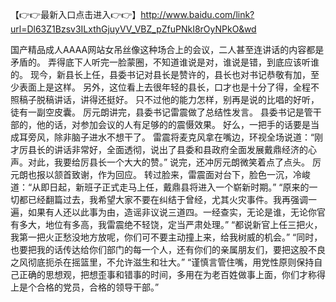 【👉👉最新入口点击进入👉👉】http://www.baidu.com/link?url=Dl63Z1Bzsv3ILxthGjuyVV_VBZ_pZfuPNkI8rOyNPkO&wd





国产精品成人AAAA网站女吊丝像这种场合上的会议，二人甚至连讲话的内容都是矛盾的。
弄得底下人听完一脸蒙圈，不知道谁说是对，谁说是错，到底应该听谁的。
现今，新县长上任，县委书记对县长是赞许的，县长也对书记恭敬有加，至少表面上是这样。
另外，这位看上去很年轻的县长，口才也是十分了得，全程不照稿子脱稿讲话，讲得还挺好。
只不过他的能力怎样，别再是说的比唱的好听，徒有一副空皮囊。
厉元朗讲完，县委书记雷震做了总结性发言。
县委书记是管干部的，他的话，对参加会议的人有足够的的震慑效果。
好么，一把手的话要是当成耳旁风，除非脑子进水不想干了。
雷震将麦克风拿在嘴边，环视全场说道：“刚才厉县长的讲话非常好，全面透彻，说出了县委和县政府全面发展戴鼎经济的心声。对此，我要给厉县长一个大大的赞。”
说完，还冲厉元朗微笑着点了点头。
厉元朗也报以颔首致谢，作为回应。
转过脸来，雷震面对台下，脸色一沉，冷峻道：“从即日起，新班子正式走马上任，戴鼎县将进入一个崭新时期。”
“原来的一切都已经翻篇过去，我希望大家不要在纠结于曾经，尤其火灾事件。我再强调一遍，如果有人还以此事为由，造谣非议说三道四。一经查实，无论是谁，无论你官有多大，地位有多高，我雷震绝不轻饶，定当严肃处理。”
“都说新官上任三把火，我第一把火正愁没地方放呢，你们可不要主动撞上来，给我树威的机会。”
“同时，也要把我的话传达给你们部门的每一个人，还有你们的亲属朋友们，要把这股不良之风彻底扼杀在摇篮里，不允许滋生和壮大。”
“谨慎言管住嘴，用党性原则保持自己正确的思想观，把想歪事和错事的时间，多用在为老百姓做事上面，你们才称得上是个合格的党员，合格的领导干部。”
